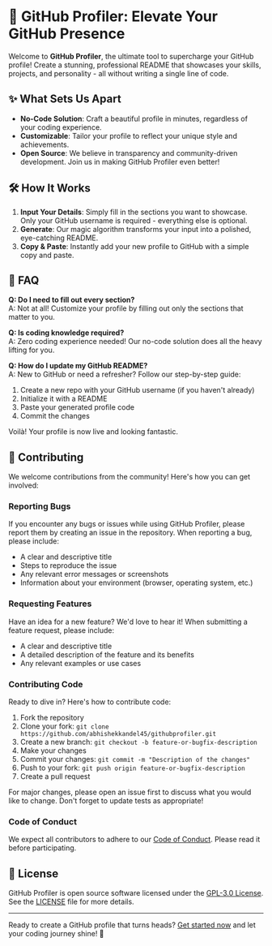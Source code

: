 # 🚀 GitHub Profiler: Elevate Your GitHub Presence

Welcome to **GitHub Profiler**, the ultimate tool to supercharge your GitHub profile! Create a stunning, professional README that showcases your skills, projects, and personality - all without writing a single line of code.

## ✨ What Sets Us Apart

- **No-Code Solution**: Craft a beautiful profile in minutes, regardless of your coding experience.
- **Customizable**: Tailor your profile to reflect your unique style and achievements.
- **Open Source**: We believe in transparency and community-driven development. Join us in making GitHub Profiler even better!

## 🛠️ How It Works

1. **Input Your Details**: Simply fill in the sections you want to showcase. Only your GitHub username is required - everything else is optional.
2. **Generate**: Our magic algorithm transforms your input into a polished, eye-catching README.
3. **Copy & Paste**: Instantly add your new profile to GitHub with a simple copy and paste.

## 🤔 FAQ

**Q: Do I need to fill out every section?**  
A: Not at all! Customize your profile by filling out only the sections that matter to you.

**Q: Is coding knowledge required?**  
A: Zero coding experience needed! Our no-code solution does all the heavy lifting for you.

**Q: How do I update my GitHub README?**  
A: New to GitHub or need a refresher? Follow our step-by-step guide:

1. Create a new repo with your GitHub username (if you haven't already)
2. Initialize it with a README
3. Paste your generated profile code
4. Commit the changes

Voilà! Your profile is now live and looking fantastic.

## 🤝 Contributing

We welcome contributions from the community! Here's how you can get involved:

### Reporting Bugs

If you encounter any bugs or issues while using GitHub Profiler, please report them by creating an issue in the repository. When reporting a bug, please include:

- A clear and descriptive title
- Steps to reproduce the issue
- Any relevant error messages or screenshots
- Information about your environment (browser, operating system, etc.)

### Requesting Features

Have an idea for a new feature? We'd love to hear it! When submitting a feature request, please include:

- A clear and descriptive title
- A detailed description of the feature and its benefits
- Any relevant examples or use cases

### Contributing Code

Ready to dive in? Here's how to contribute code:

1. Fork the repository
2. Clone your fork: `git clone https://github.com/abhishekkandel45/githubprofiler.git`
3. Create a new branch: `git checkout -b feature-or-bugfix-description`
4. Make your changes
5. Commit your changes: `git commit -m "Description of the changes"`
6. Push to your fork: `git push origin feature-or-bugfix-description`
7. Create a pull request

For major changes, please open an issue first to discuss what you would like to change. Don't forget to update tests as appropriate!

### Code of Conduct

We expect all contributors to adhere to our [Code of Conduct](CODE_OF_CONDUCT.md). Please read it before participating.

## 📜 License

GitHub Profiler is open source software licensed under the [GPL-3.0 License](https://choosealicense.com/licenses/gpl-3.0/). See the [LICENSE](LICENSE.md) file for more details.

---

Ready to create a GitHub profile that turns heads? [Get started now](#) and let your coding journey shine! 🌟
